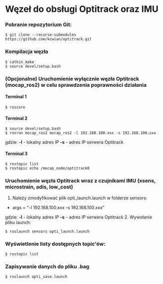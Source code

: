 # Węzeł do obsługi Optitrack oraz IMU

### Pobranie repozytorium Git:
```
$ git clone --recurse-submodules https://github.com/kcwian/optitrack.git

```
### Kompilacja węzła
```
$ catkin_make
$ source devel/setup.bash
```
### (Opcjonalne) Uruchomienie wyłącznie węzła Optitrack (mocap_ros2) w celu sprawdzenia poprawności działania

#### Terminal 1
```
$ roscore 
```
#### Terminal 2
```
$ source devel/setup.bash
$ rosrun mocap_ros2 mocap_ros2 -l 192.168.100.xxx -s 192.168.100.xxx
```
gdzie:
**-l** - lokalny adres IP 
**-s** - adres IP serwera Optitrack 
#### Terminal 3
```
$ rostopic list
$ rostopic echo /mocap_node/optitrack0
```

### Uruchomienie węzła Optitrack wraz z czujnikami IMU (xsens, microstrain, adis, low_cost)

1. Należy zmodyfikować plik opti_launch.launch w folderze sensors:
-	args = "-l 192.168.100.xxx -s 192.168.100.xxx"

gdzie:
**-l** - lokalny adres IP 
**-s** - adres IP serwera Optitrack 
2. Wywołanie pliku launch:
```
$ roslaunch sensors opti_launch.launch
```

### Wyświetlenie listy dostępnych topic'ów:

```
$ rostopic list

```
### Zapisywanie danych do pliku .bag
```
$ roslaunch opti_save.launch
```

